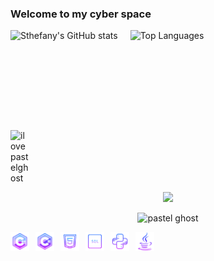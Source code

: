 <h3>Welcome to my cyber space</h3>

<div style="display: flex; align-items: center; gap: 20px;">
  <img src="https://github-readme-stats.vercel.app/api?username=sthefanygsa&show_icons=true&theme=neon" alt="Sthefany's GitHub stats" style="height: 150px;">
  <img src="https://github-readme-stats.vercel.app/api/top-langs/?username=sthefanygsa&layout=compact&theme=neon" alt="Top Languages" style="height: 150px;">
</div>

<div style="display: flex; margin-top: 10px;">
  <img src="pastelghost.gif" alt="ilovepastelghost" width="30" style="margin-right: 10px;">
  </div>
  <p align="center">
  <img src="https://64.media.tumblr.com/7c2a416c3d56c3dce7124b8cc1acb5b1/tumblr_o8p6jrCFqf1vn1riqo1_500.gif" width="120">
</p>

<p align="center">
  <img src="https://media.tenor.com/VvLp-uxZgfAAAAAC/pastelghost.gif" width="50" alt="pastel ghost">
</p>

<div style="display: flex; margin-top: 10px;">
  <img src="./images/cpp.png" alt="C++" width="30" style="margin-right: 10px;">
  <img src="./images/csharp.png" alt="C#" width="30" style="margin-right: 10px;">
  <img src="./images/html.png" alt="HTML" width="30" style="margin-right: 10px;">
  <img src="./images/sql.png" alt="SQL" width="30" style="margin-right: 10px;">
  <img src="./images/python.png" alt="Python" width="30" style="margin-right: 10px;">
  <img src="./images/java.png" alt="Java" width="30" style="margin-right: 10px;">
</div>
